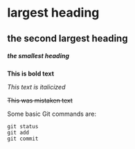 # largest heading
## the second largest heading
##### the smallest heading

**This is bold text**

*This text is italicized*

~~This was mistaken text~~

Some basic Git commands are:
```
git status
git add
git commit
```
